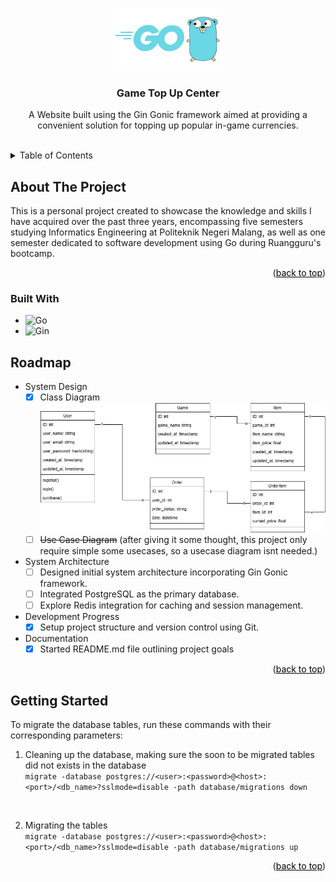 <a id="readme-top"></a>
<div align="center">
    <a href="https://github.com/rzqmhb/top-up-center">
        <img src="assets/images/go_logo.png" alt="" height="100">
    </a>
    <h3 align="center">Game Top Up Center</h3>
    <p align="center">
        A Website built using the Gin Gonic framework aimed at providing a convenient solution for topping up popular in-game currencies.
    </p>
</div>

<br>
<details>
    <summary>Table of Contents</summary>
    <ol>
        <li>
            <a href="#about-the-project" style="color: black;">About The Project</a>
            <ul>
                <li><a href="#built-with" style="color: black;">Built With</a></li>
            </ul>
        </li>
        <li><a href="#roadmap" style="color: black;">Roadmap</a></li>
        <li><a href="#getting-started" style="color: black;">Getting Started</a></li>
    </ol>
</details>



## About The Project

This is a personal project created to showcase the knowledge and skills I have acquired over the past three years, encompassing five semesters studying Informatics Engineering at Politeknik Negeri Malang, as well as one semester dedicated to software development using Go during Ruangguru's bootcamp.

<p align="right">(<a href="#readme-top" style="color: black;">back to top</a>)</p>

### Built With

* ![Go]
* ![Gin]


## Roadmap

- System Design
  - [x] Class Diagram
        <img src="assets/images/class_diagram.png" alt="" height="">
  - [ ] ~~Use Case Diagram~~ (after giving it some thought, this project only require simple some usecases, so a usecase diagram isnt needed.)
- System Architecture
  - [ ] Designed initial system architecture incorporating Gin Gonic framework.
  - [ ] Integrated PostgreSQL as the primary database.
  - [ ] Explore Redis integration for caching and session management.
- Development Progress
  - [x] Setup project structure and version control using Git.
- Documentation
  - [x] Started README.md file outlining project goals

<p align="right">(<a href="#readme-top" style="color: black;">back to top</a>)</p>

## Getting Started

To migrate the database tables, run these commands with their corresponding parameters:
1. Cleaning up the database, making sure the soon to be migrated tables did not exists in the database<br/> ```migrate -database postgres://<user>:<password>@<host>:<port>/<db_name>?sslmode=disable -path database/migrations down```
<br/>

2. Migrating the tables <br/> ```migrate -database postgres://<user>:<password>@<host>:<port>/<db_name>?sslmode=disable -path database/migrations up```

<p align="right">(<a href="#readme-top" style="color: black;">back to top</a>)</p>

[Go]: https://badgen.net/badge/Go/v1.21.6?icon=https://go.dev/blog/go-brand/Go-Logo/SVG/Go-Logo_Aqua.svg
[Gin]: https://badgen.net/badge/Gin%20Gonic/v1.10.0?icon=https://raw.githubusercontent.com/gin-gonic/logo/master/color.svg